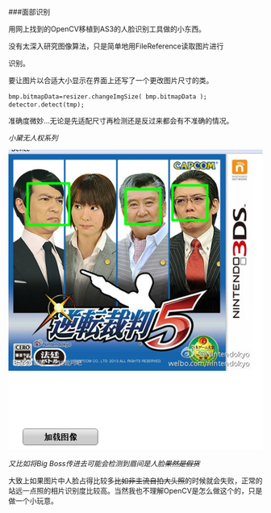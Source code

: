 ###面部识别

用网上找到的OpenCV移植到AS3的人脸识别工具做的小东西。

没有太深入研究图像算法，只是简单地用FileReference读取图片进行

识别。

要让图片以合适大小显示在界面上还写了一个更改图片尺寸的类。


```
bmp.bitmapData=resizer.changeImgSize( bmp.bitmapData );
detector.detect(tmp);			
```

准确度微妙...无论是先适配尺寸再检测还是反过来都会有不准确的情况。

*小黛无人权系列*

<img src="https://raw.githubusercontent.com/CloudTsang/AS3Works/master/picture/face1.png"/>

*又比如将Big Boss传进去可能会检测到眉间是人脸~~果然是假货~~*

大致上如果图片中人脸占得比较多~~比如非主流自拍大头照~~的时候就会失败，正常的站远一点照的相片识别度比较高。当然我也不理解OpenCV是怎么做这个的，只是做一个小玩意。